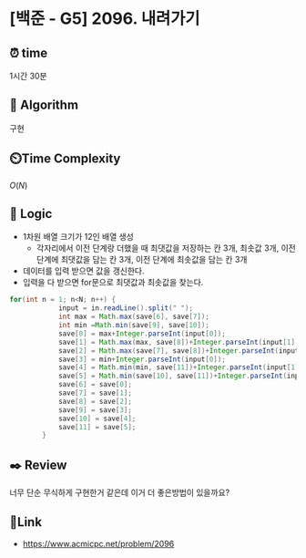 # [백준 - G5] 2096. 내려가기
 
## ⏰  **time**
1시간 30분

## :pushpin: **Algorithm**
구현

## ⏲️**Time Complexity**
$O(N)$

## :round_pushpin: **Logic**
- 1차원 배열 크기가 12인 배열 생성
    - 각자리에서 이전 단계랑 더했을 때 최댓값을 저장하는 칸 3개, 최솟값 3개, 이전 단계에 최댓값을 담는 칸 3개, 이전 단계에 최솟값을 담는 칸 3개
- 데이터를 입력 받으면 값을 갱신한다.
- 입력을 다 받으면 for문으로 최댓값과 최솟값을 찾는다.
```java
for(int n = 1; n<N; n++) {
			input = in.readLine().split(" ");
			int max = Math.max(save[6], save[7]);
			int min =Math.min(save[9], save[10]);
			save[0] = max+Integer.parseInt(input[0]);
			save[1] = Math.max(max, save[8])+Integer.parseInt(input[1]);
			save[2] = Math.max(save[7], save[8])+Integer.parseInt(input[2]);
			save[3] = min+Integer.parseInt(input[0]);
			save[4] = Math.min(min, save[11])+Integer.parseInt(input[1]);
			save[5] = Math.min(save[10], save[11])+Integer.parseInt(input[2]);
			save[6] = save[0];
			save[7] = save[1];
			save[8] = save[2];
			save[9] = save[3];
			save[10] = save[4];
			save[11] = save[5];
		}

```

## :black_nib: **Review**
너무 단순 무식하게 구현한거 같은데 이거 더 좋은방법이 있을까요?

## 📡**Link**
- https://www.acmicpc.net/problem/2096
